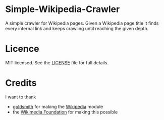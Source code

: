 # Simple-Wikipedia-Crawler

A simple crawler for Wikipedia pages.
Given a Wikipedia page title it finds every internal link and keeps crawling until reaching the given depth.

# Licence

MIT licensed. See the [LICENSE](https://github.com/Alien1993/Simple-Wikipedia-Crawler/blob/master/LICENSE) file for full details.

# Credits

I want to thank
* [goldsmith](https://github.com/goldsmith) for making the [Wikipedia](https://github.com/goldsmith/Wikipedia) module
* the [Wikimedia Foundation](https://wikimediafoundation.org/wiki/Home) for making this possible
